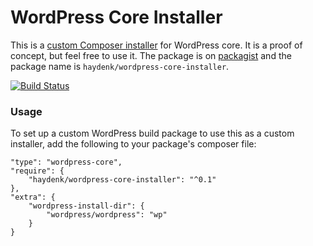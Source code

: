 # WordPress Core Installer
This is a [custom Composer installer](http://getcomposer.org/doc/articles/custom-installers.md) for WordPress core. It is a proof of concept, but feel free to use it. The package is on [packagist](http://packagist.org) and the package name is `haydenk/wordpress-core-installer`.

[![Build Status](https://travis-ci.org/haydenk/wordpress-core-installer.svg?branch=master)](https://travis-ci.org/haydenk/wordpress-core-installer)

### Usage
To set up a custom WordPress build package to use this as a custom installer, add the following to your package's composer file:

```
"type": "wordpress-core",
"require": {
    "haydenk/wordpress-core-installer": "^0.1"
},
"extra": {
    "wordpress-install-dir": {
        "wordpress/wordpress": "wp"
    }
}
```
